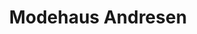 ---
title: "Modehaus Andresen"
url: /wenningstedt-braderup-sylt/modehaus-andresen/
shop: Kleidung
---